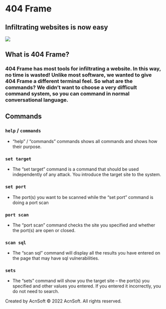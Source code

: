 # 404 Frame
## Infiltrating websites is now easy
<img src="https://acnsoft.net/wp-content/uploads/2022/12/mockuporigin-1536x1024.png">

## What is 404 Frame?
### 404 Frame has most tools for infiltrating a website. In this way, no time is wasted! Unlike most software, we wanted to give 404 Frame a different terminal feel. So what are the commands? We didn’t want to choose a very difficult command system, so you can command in normal conversational language.


## Commands

### `help` / `commands`

* “help” / “commands” commands shows all commands and shows how their purpose.

### `set target`

* The “set target” command is a command that should be used independently of any attack. You introduce the target site to the system.

### `set port`

* The port(s) you want to be scanned while the “set port” command is doing a port scan

### `port scan`

* The “port scan” command checks the site you specified and whether the port(s) are open or closed.

### `scan sql`

* The “scan sql” command will display all the results you have entered on the page that may have sql vulnerabilities.

### `sets`

* The “sets” command will show you the target site – the port(s) you specified and other values ​​you entered. If you entered it incorrectly, you do not need to search.


Created by AcnSoft
©️ 2022 AcnSoft. All rights reserved.
